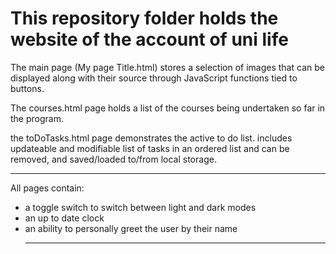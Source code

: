 This repository folder holds the website of the account of uni life
=====================================================================================================================
The main page (My page Title.html) stores a selection of images that can be displayed along with their source through
    JavaScript functions tied to buttons.

The courses.html page holds a list of the courses being undertaken so far in the program.

the toDoTasks.html page demonstrates the active to do list. includes updateable and modifiable list of tasks
    in an ordered list and can be removed, and saved/loaded to/from local storage.

---------------------------------------------------------------------------------------------------------------------

All pages contain:
<ul><li>a toggle switch to switch between light and dark modes
    <li>an up to date clock
    <li>an ability to personally greet the user by their name

---------------------------------------------------------------------------------------------------------------------
